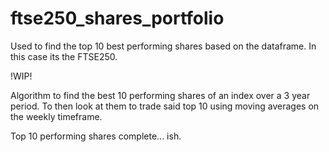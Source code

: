 # ftse250_shares_portfolio
Used to find the top 10 best performing shares based on the dataframe. In this case its the FTSE250.

!WIP! 

Algorithm to find the best 10 performing shares of an index over a 3 year period. To then look at them to trade said top 10 using moving averages on the weekly timeframe. 

Top 10 performing shares complete... ish. 

